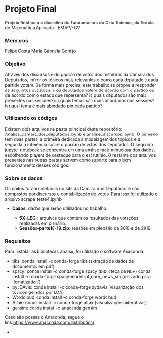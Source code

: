 # Projeto Final
Projeto final para a disciplina de Fundamentos de Data Science, da Escola de Matemática Aplicada - EMAP/FGV

### Membros

Felipe Costa
Maria Gabriela Gontijo

### Objetivo

Através dos discursos e do padrão de votos dos membros da Câmara dos Deputados, inferir os tópicos mais relevantes e como cada deputado e cada partido votam.
De forma mais precisa, este trabalho se propõe a responder as seguintes questões: i) os deputados votam de acordo com o partido ou de acordo com o estado que representa? ii) quais deputados são mais presentes nas sessões? iii) quais temas são mais abordados nas sessões? iv) qual tema é mais abordado por cada partido?

### Utilizando os códigos

Existem dois arquivos na pasta principal deste repositório: Analise_camara_dos_deputados.ipynb e analise_discursos.ipynb. O primeiro tem duas partes, a primeira dedicada à modelagem dos tópicos e a segunda a inferência sobre o padrão de votos dos deputados. O segundo jupyter notebook se concentra em uma análise mais minuciosa dos dados, escolhendo players de destaque para o escrutínio. O restante dos arquivos presentes nas outras pastas servem como suporte para o bom funcionamento desses códigos.

### Sobre os dados

Os dados foram coletados no site da Câmara dos Deputados e são compostos por discursos e contabilização de votos. Para isso foi utilizado o arquivo scrape_teste4.ipynb
  
* **Dados**: dados que serão utilizados no trabalho.

  - **5X-LEG-**: arquivos que contém os resultados das votações realizadas em plenário.
  - **Sessões-parte18-19.zip**: sessões em plenário de 2018 e de 2019.

### Requisitos
Para instalar as bibliotecas abaixo, foi utilizado o software Anaconda.
* tika: conda install -c conda-forge tika (extração de dados de documentos em pdf)
* spacy: conda install -c conda-forge spacy (biblioteca de NLP)
         conda install -c conda-forge spacy-model-pt_core_news_sm (utilizado para 'lematization')
* pyLDAvis: conda install -c conda-forge pydavis (visualização dos tópicos gerados por LDA)
* Wordcloud: conda install -c conda-forge wordcloud
* Altair: conda install -c conda-forge altair (visualizações interativas)
* gensim: conda install -c anaconda gensim

Caso não possua o Anaconda, segue o link:https://www.anaconda.com/distribution/





         
         
* 
